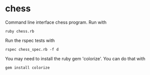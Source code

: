 chess
=====

Command line interface chess program. Run with 

    ruby chess.rb
Run the rspec tests with

    rspec chess_spec.rb -f d
    
You may need to install the ruby gem 'colorize'. You can do that with

    gem install colorize
